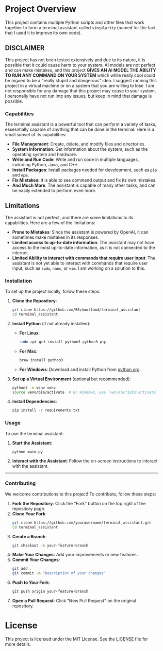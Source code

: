 # Project Overview

This project contains multiple Python scripts and other files that work together to form a terminal assistant called `singularity` (named for the fact that I used it to improve its own code).

## DISCLAIMER
This project has not been tested extensively and due to its nature, it is possible that it could cause harm to your system. AI models are not perfect and can make mistakes, and this project **GIVES AN AI MODEL THE ABILITY TO RUN ANY COMMAND ON YOUR SYSTEM** which while really cool could be argued to be a "really stupid and dangerous" idea. I suggest running this project in a virtual machine or on a system that you are willing to lose. I am not responsible for any damage that this project may cause to your system.  I personally have not run into any issues, but keep in mind that damage is possible.

### Capabilities

The terminal assistant is a powerful tool that can perform a variety of tasks, essesntially capable of anything that can be done in the terminal. Here is a small subset of its capabilities:
- **File Management**: Create, delete, and modify files and directories.
- **System Information**: Get information about the system, such as the operating system and hardware.
- **Write and Run Code**: Write and run code in multiple languages, including Python, Java, and C++.
- **Install Packages**: Install packages needed for development, such as `pip` and `npm`.
- **Fix Mistakes**: It is able to see command output and fix its own mistakes.
- **And Much More**: The assistant is capable of many other tasks, and can be easily extended to perform even more.

## Limitations
The assistant is not perfect, and there are some limitations to its capabilities. Here are a few of the limitations:
- **Prone to Mistakes**: Since the assistant is powered by OpenAI, it can sometimes make mistakes in its responses.
- **Limited access to up-to-date information**: The assistant may not have access to the most up-to-date information, as it is not connected to the internet.
- **Limited Ability to interact with commands that require user input**: The assistant is not yet able to interact with commands that require user input, such as `sudo`, `nano`, or `vim`.  I am working on a solution to this.

### Installation

To set up the project locally, follow these steps:

1. **Clone the Repository**:
    ```bash
    git clone https://github.com/BSchoolland/terminal_assistant
    cd terminal_assistant
    ```

2. **Install Python** (if not already installed):
    - **For Linux**:
        ```bash
        sudo apt-get install python3 python3-pip
        ```
    - **For Mac**:
        ```bash
        brew install python3
        ```
    - **For Windows**:
        Download and install Python from [python.org](https://www.python.org/).

3. **Set up a Virtual Environment** (optional but recommended):
    ```bash
    python3 -m venv venv
    source venv/bin/activate  # On Windows, use `venv\Scripts\activate`
    ```

4. **Install Dependencies**:
    ```bash
    pip install -r requirements.txt
    ```

### Usage

To use the terminal assistant:

1. **Start the Assistant**:
    ```bash
    python main.py
    ```

2. **Interact with the Assistant**:
    Follow the on-screen instructions to interact with the assistant.

---

### Contributing

We welcome contributions to this project! To contribute, follow these steps:

1. **Fork the Repository**: Click the "Fork" button on the top right of the repository page.
2. **Clone Your Fork**:
    ```bash
    git clone https://github.com/yourusername/terminal_assistant.git
    cd terminal_assistant
    ```
3. **Create a Branch**:
    ```bash
    git checkout -b your-feature-branch
    ```
4. **Make Your Changes**: Add your improvements or new features.
5. **Commit Your Changes**:
    ```bash
    git add .
    git commit -m "Description of your changes"
    ```
6. **Push to Your Fork**:
    ```bash
    git push origin your-feature-branch
    ```
7. **Open a Pull Request**: Click "New Pull Request" on the original repository.

# License

This project is licensed under the MIT License. See the [LICENSE](LICENSE) file for more details.

